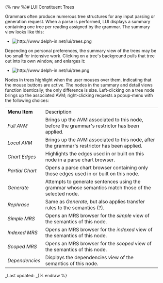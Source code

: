{% raw %}# LUI Constituent Trees

Grammars often produce numerous tree structures for any input parsing or
generation request. When a parse is performed, LUI displays a summary
containing one tree per reading assigned by the grammar. The summary
view looks like this:

- <img src="http://www.delph-in.net/lui/trees.png" title="http://www.delph-in.net/lui/trees.png" class="external_image" alt="http://www.delph-in.net/lui/trees.png" />


Depending on personal preferences, the summary view of the trees may be
too small for intensive work. Clicking on a tree's background pulls that
tree out into its own window, and enlarges it:

- <img src="http://www.delph-in.net/lui/tree.png" title="http://www.delph-in.net/lui/tree.png" class="external_image" alt="http://www.delph-in.net/lui/tree.png" />


Nodes in trees highlight when the user mouses over them, indicating that
the mouse buttons are active. The nodes in the summary and detail views
function identically; the only difference is size. Left-clicking on a
tree node brings up the associated AVM; right-clicking requests a
popup-menu with the following choices:

|                 |                                                                                                    |
|-----------------|----------------------------------------------------------------------------------------------------|
| **Menu Item**   | Description                                                                                        |
| *Full AVM*      | Brings up the AVM associated to this node, before the grammar's restrictor has been applied.       |
| *Local AVM*     | Brings up the AVM associated to this node, after the grammar's restrictor has been applied.        |
| *Chart Edges*   | Highlights the edges used in or built on this node in a parse chart browser.                       |
| *Partial Chart* | Opens a parse chart browser containing only those edges used in or built on this node.             |
| *Generate*      | Attempts to generate sentences using the grammar whose semantics match those of the selected node. |
| *Rephrase*      | Same as *Generate*, but also applies transfer rules to the semantics (?).                          |
| *Simple MRS*    | Opens an MRS browser for the *simple* view of the semantics of this node.                          |
| *Indexed MRS*   | Opens an MRS browser for the *indexed* view of the semantics of this node.                         |
| *Scoped MRS*    | Opens an MRS browser for the *scoped* view of the semantics of this node.                          |
| *Dependencies*  | Displays the dependencies view of the semantics of this node.                                      |

_Last updated: _{% endraw %}